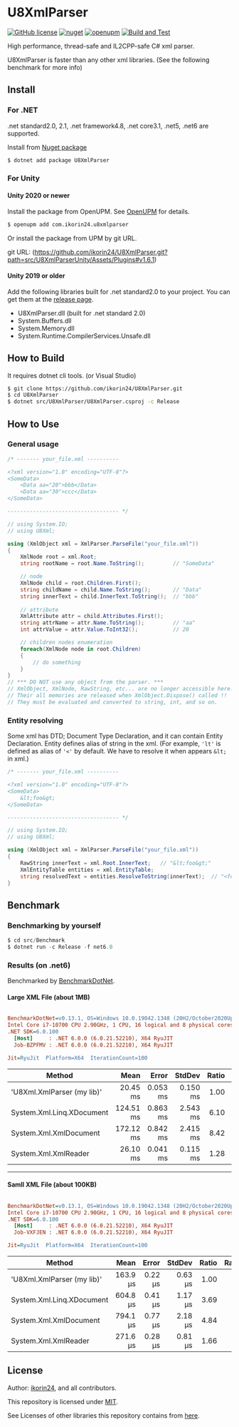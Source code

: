 # U8XmlParser

[![GitHub license](https://img.shields.io/github/license/ikorin24/U8XmlParser?color=FF8821)](https://github.com/ikorin24/U8XmlParser/blob/master/LICENSE)
[![nuget](https://img.shields.io/badge/nuget-v1.6.1-FF8821)](https://www.nuget.org/packages/U8XmlParser)
[![openupm](https://img.shields.io/npm/v/com.ikorin24.u8xmlparser?label=openupm&registry_uri=https://package.openupm.com)](https://openupm.com/packages/com.ikorin24.u8xmlparser/)
[![Build and Test](https://github.com/ikorin24/U8XmlParser/actions/workflows/test.yml/badge.svg)](https://github.com/ikorin24/U8XmlParser/actions/workflows/test.yml)

High performance, thread-safe and IL2CPP-safe C# xml parser.

U8XmlParser is faster than any other xml libraries. (See the following benchmark for more info)

## Install

### For .NET

.net standard2.0, 2.1, .net framework4.8, .net core3.1, .net5, .net6 are supported.

Install from [Nuget package](https://www.nuget.org/packages/U8XmlParser/)

```sh
$ dotnet add package U8XmlParser
```

### For Unity

#### **Unity 2020 or newer**

Install the package from OpenUPM.
See [OpenUPM](https://openupm.com/packages/com.ikorin24.u8xmlparser/) for details.

```sh
$ openupm add com.ikorin24.u8xmlparser
```

Or install the package from UPM by git URL.

git URL: (https://github.com/ikorin24/U8XmlParser.git?path=src/U8XmlParserUnity/Assets/Plugins#v1.6.1)

#### **Unity 2019 or older**

Add the following libraries built for .net standard2.0 to your project.
You can get them at the [release page](https://github.com/ikorin24/U8XmlParser/releases).

- U8XmlParser.dll (built for .net standard 2.0)
- System.Buffers.dll
- System.Memory.dll
- System.Runtime.CompilerServices.Unsafe.dll

## How to Build

It requires dotnet cli tools. (or Visual Studio)

```sh
$ git clone https://github.com/ikorin24/U8XmlParser.git
$ cd U8XmlParser
$ dotnet src/U8XmlParser/U8XmlParser.csproj -c Release
```

## How to Use

### General usage

```cs
/* ------- your_file.xml ----------

<?xml version="1.0" encoding="UTF-8"?>
<SomeData>
    <Data aa="20">bbb</Data>
    <Data aa="30">ccc</Data>
</SomeData>

----------------------------------- */

// using System.IO;
// using U8Xml;

using (XmlObject xml = XmlParser.ParseFile("your_file.xml"))
{
    XmlNode root = xml.Root;
    string rootName = root.Name.ToString();         // "SomeData"

    // node
    XmlNode child = root.Children.First();
    string childName = child.Name.ToString();       // "Data"
    string innerText = child.InnerText.ToString();  // "bbb"
    
    // attribute
    XmlAttribute attr = child.Attributes.First();
    string attrName = attr.Name.ToString();         // "aa"
    int attrValue = attr.Value.ToInt32();           // 20

    // children nodes enumeration
    foreach(XmlNode node in root.Children)
    {
        // do something
    }
}
// *** DO NOT use any object from the parser. ***
// XmlObject, XmlNode, RawString, etc... are no longer accessible here.
// Their all memories are released when XmlObject.Dispose() called !!
// They must be evaluated and converted to string, int, and so on.
```

### Entity resolving

Some xml has DTD; Document Type Declaration, and it can contain Entity Declaration. Entity defines alias of string in the xml. (For example, `'lt'` is defined as alias of `'<'` by default. We have to resolve it when  appears `&lt;` in xml.)

```cs
/* ------- your_file.xml ----------

<?xml version="1.0" encoding="UTF-8"?>
<SomeData>
    &lt;foo&gt;
</SomeData>

----------------------------------- */

// using System.IO;
// using U8Xml;

using (XmlObject xml = XmlParser.ParseFile("your_file.xml"))
{
    RawString innerText = xml.Root.InnerText;   // "&lt;foo&gt;"
    XmlEntityTable entities = xml.EntityTable;
    string resolvedText = entities.ResolveToString(innerText);  // "<foo>"
}
```

## Benchmark

### Benchmarking by yourself

```cs
$ cd src/Benchmark
$ dotnet run -c Release -f net6.0
```

### Results (on .net6)

Benchmarked by [BenchmarkDotNet](https://github.com/dotnet/BenchmarkDotNet).

#### Large XML File (about 1MB)

``` ini

BenchmarkDotNet=v0.13.1, OS=Windows 10.0.19042.1348 (20H2/October2020Update)
Intel Core i7-10700 CPU 2.90GHz, 1 CPU, 16 logical and 8 physical cores
.NET SDK=6.0.100
  [Host]     : .NET 6.0.0 (6.0.21.52210), X64 RyuJIT
  Job-BZPFMV : .NET 6.0.0 (6.0.21.52210), X64 RyuJIT

Jit=RyuJit  Platform=X64  IterationCount=100  

```
|                     Method |      Mean |    Error |   StdDev | Ratio | RatioSD |      Gen 0 |     Gen 1 |     Gen 2 |    Allocated |
|--------------------------- |----------:|---------:|---------:|------:|--------:|-----------:|----------:|----------:|-------------:|
| &#39;U8Xml.XmlParser (my lib)&#39; |  20.45 ms | 0.053 ms | 0.150 ms |  1.00 |    0.00 |          - |         - |         - |         90 B |
|  System.Xml.Linq.XDocument | 124.51 ms | 0.863 ms | 2.543 ms |  6.10 |    0.13 |  7200.0000 | 4000.0000 | 1200.0000 | 51,899,029 B |
|     System.Xml.XmlDocument | 172.12 ms | 0.842 ms | 2.415 ms |  8.42 |    0.15 | 10000.0000 | 5333.3333 | 1666.6667 | 76,710,869 B |
|       System.Xml.XmlReader |  26.10 ms | 0.041 ms | 0.115 ms |  1.28 |    0.01 |          - |         - |         - |    132,726 B |

---

#### Samll XML File (about 100KB)

``` ini

BenchmarkDotNet=v0.13.1, OS=Windows 10.0.19042.1348 (20H2/October2020Update)
Intel Core i7-10700 CPU 2.90GHz, 1 CPU, 16 logical and 8 physical cores
.NET SDK=6.0.100
  [Host]     : .NET 6.0.0 (6.0.21.52210), X64 RyuJIT
  Job-VXFJEN : .NET 6.0.0 (6.0.21.52210), X64 RyuJIT

Jit=RyuJit  Platform=X64  IterationCount=100  

```
|                     Method |     Mean |   Error |  StdDev | Ratio | RatioSD |   Gen 0 |   Gen 1 | Allocated |
|--------------------------- |---------:|--------:|--------:|------:|--------:|--------:|--------:|----------:|
| &#39;U8Xml.XmlParser (my lib)&#39; | 163.9 μs | 0.22 μs | 0.63 μs |  1.00 |    0.00 |       - |       - |      64 B |
|  System.Xml.Linq.XDocument | 604.8 μs | 0.41 μs | 1.17 μs |  3.69 |    0.02 | 64.4531 | 13.6719 | 546,186 B |
|     System.Xml.XmlDocument | 794.1 μs | 0.77 μs | 2.18 μs |  4.84 |    0.02 | 94.7266 | 46.8750 | 796,905 B |
|       System.Xml.XmlReader | 271.6 μs | 0.28 μs | 0.81 μs |  1.66 |    0.01 |  3.4180 |       - |  29,352 B |



## License

Author: [ikorin24](https://github.com/ikorin24), and all contributors.

This repository is licensed under [MIT](https://github.com/ikorin24/U8XmlParser/blob/master/LICENSE).

See Licenses of other libraries this repository contains from [here](https://github.com/ikorin24/U8XmlParser/blob/master/NOTICE.md).

